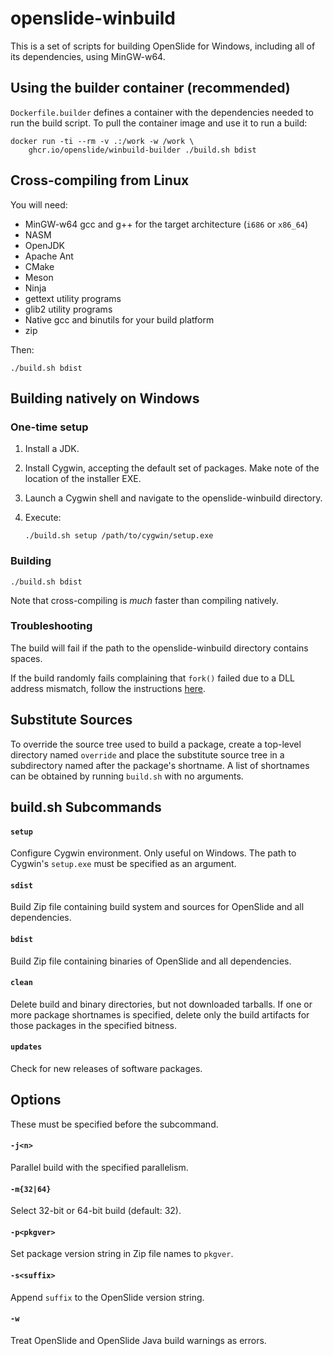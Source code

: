 # openslide-winbuild

This is a set of scripts for building OpenSlide for Windows, including all
of its dependencies, using MinGW-w64.

## Using the builder container (recommended)

`Dockerfile.builder` defines a container with the dependencies needed to
run the build script.  To pull the container image and use it to run a
build:

    docker run -ti --rm -v .:/work -w /work \
        ghcr.io/openslide/winbuild-builder ./build.sh bdist

## Cross-compiling from Linux

You will need:

- MinGW-w64 gcc and g++ for the target architecture (`i686` or `x86_64`)
- NASM
- OpenJDK
- Apache Ant
- CMake
- Meson
- Ninja
- gettext utility programs
- glib2 utility programs
- Native gcc and binutils for your build platform
- zip

Then:

    ./build.sh bdist

## Building natively on Windows

### One-time setup

1.  Install a JDK.

2.  Install Cygwin, accepting the default set of packages.  Make note of
    the location of the installer EXE.

3.  Launch a Cygwin shell and navigate to the openslide-winbuild directory.

4.  Execute:

        ./build.sh setup /path/to/cygwin/setup.exe

### Building

    ./build.sh bdist

Note that cross-compiling is *much* faster than compiling natively.

### Troubleshooting

The build will fail if the path to the openslide-winbuild directory
contains spaces.

If the build randomly fails complaining that `fork()` failed due to a DLL
address mismatch, follow the instructions [here][1].

[1]: http://cygwin.wikia.com/wiki/Rebaseall

## Substitute Sources

To override the source tree used to build a package, create a top-level
directory named `override` and place the substitute source tree in a
subdirectory named after the package's shortname.  A list of shortnames
can be obtained by running `build.sh` with no arguments.

## build.sh Subcommands

#### `setup`

Configure Cygwin environment.  Only useful on Windows.  The path to Cygwin's
`setup.exe` must be specified as an argument.

#### `sdist`

Build Zip file containing build system and sources for OpenSlide and all
dependencies.

#### `bdist`

Build Zip file containing binaries of OpenSlide and all dependencies.

#### `clean`

Delete build and binary directories, but not downloaded tarballs.  If one
or more package shortnames is specified, delete only the build artifacts for
those packages in the specified bitness.

#### `updates`

Check for new releases of software packages.

## Options

These must be specified before the subcommand.

#### `-j<n>`

Parallel build with the specified parallelism.

#### `-m{32|64}`

Select 32-bit or 64-bit build (default: 32).

#### `-p<pkgver>`

Set package version string in Zip file names to `pkgver`.

#### `-s<suffix>`

Append `suffix` to the OpenSlide version string.

#### `-w`

Treat OpenSlide and OpenSlide Java build warnings as errors.
